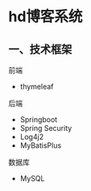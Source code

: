 # hd博客系统

## 一、技术框架
前端
- thymeleaf

后端
- Springboot
- Spring Security
- Log4j2
- MyBatisPlus

数据库
- MySQL